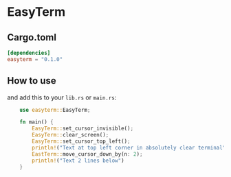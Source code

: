 # EasyTerm

## Cargo.toml

```toml
[dependencies]
easyterm = "0.1.0"
```

## How to use

and add this to your `lib.rs` or `main.rs`:

```rust
    use easyterm::EasyTerm;

    fn main() {
        EasyTerm::set_cursor_invisible();
        EasyTerm::clear_screen();
        EasyTerm::set_cursor_top_left();
        println!("Text at top left corner in absolutely clear terminal");
        EastTerm::move_cursor_down_by(n: 2);
        println!("Text 2 lines below")
    }
```